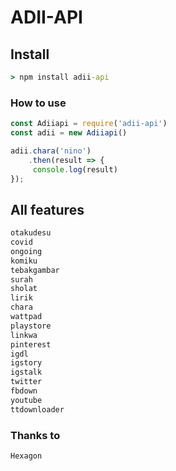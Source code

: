 # ADII-API

## Install
```cmd
> npm install adii-api
```

### How to use
```js
const Adiiapi = require('adii-api')
const adii = new Adiiapi()

adii.chara('nino')
    .then(result => {
     console.log(result)
});
```

## All features
```markdown
otakudesu
covid
ongoing
komiku
tebakgambar
surah
sholat
lirik
chara
wattpad
playstore
linkwa
pinterest
igdl
igstory
igstalk
twitter
fbdown
youtube
ttdownloader
```

### Thanks to
`Hexagon`
